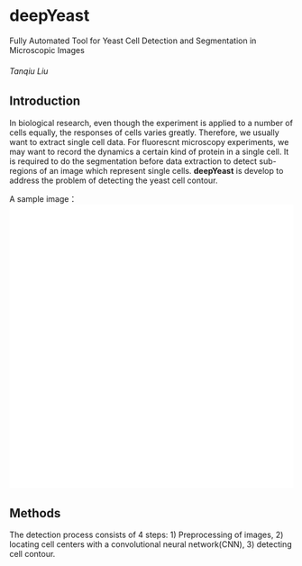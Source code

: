 # deepYeast
Fully Automated Tool for Yeast Cell Detection and Segmentation in Microscopic Images
###### Tanqiu Liu

## Introduction
In biological research, even though the experiment is applied to a number of cells equally, the responses of cells varies greatly. Therefore, we usually want to extract single cell data. For fluorescnt microscopy experiments, we may want to record the dynamics a certain kind of protein in a single cell. It is required to do the segmentation before data extraction to detect sub-regions of an image which represent single cells. **deepYeast** is develop to address the problem of detecting the yeast cell contour.

A sample image：
![](./markdown/example1.tif)

## Methods
The detection process consists of 4 steps: 1) Preprocessing of images, 2) locating cell centers with a convolutional neural network(CNN), 3) detecting cell contour.
